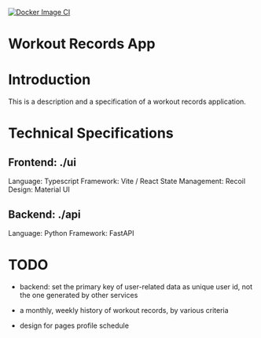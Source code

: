 [![Docker Image CI](https://github.com/Innfi/legendary-waddle/actions/workflows/docker-publish.yml/badge.svg)](https://github.com/Innfi/legendary-waddle/actions/workflows/docker-publish.yml)

# Workout Records App

# Introduction

This is a description and a specification of a workout records application.

# Technical Specifications

## Frontend: ./ui
  Language: Typescript
  Framework: Vite / React
  State Management: Recoil
  Design: Material UI

## Backend: ./api
  Language: Python
  Framework: FastAPI

# TODO
* backend: set the primary key of user-related data as unique user id, not the one generated by other services

* a monthly, weekly history of workout records, by various criteria

* design for pages
profile
schedule
